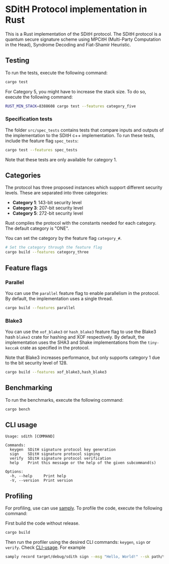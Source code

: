 # SDitH Protocol implementation in Rust

This is a Rust implementation of the SDitH protocol. The SDitH protocol is a quantum secure signature scheme using MPCitH (Multi-Party Computation in the Head), Syndrome Decoding and Fiat-Shamir Heuristic.

## Testing

To run the tests, execute the following command:

```bash
cargo test
```

For Category 5, you might have to increase the stack size. To do so, execute the following command:

```bash
RUST_MIN_STACK=8388608 cargo test --features category_five
```

### Specification tests

The folder `src/spec_tests` contains tests that compare inputs and outputs of the implementation to the SDitH c++ implementation. To run these tests, include the feature flag `spec_tests`:

```bash
cargo test --features spec_tests
```

Note that these tests are only available for category 1.

## Categories

The protocol has three proposed instances which support different security levels. These are separated into three categories:

- **Category 1**: 143-bit security level
- **Category 3**: 207-bit security level
- **Category 5**: 272-bit security level

Rust compiles the protocol with the constants needed for each category. The default category is "ONE".

You can set the category by the feature flag `category_#`.

```bash
# Set the category through the feature flag
cargo build --features category_three
```

## Feature flags

### Parallel

You can use the `parallel` feature flag to enable parallelism in the protocol. By default, the implementation uses a single thread.

```bash
cargo build --features parallel
```

### Blake3

You can use the `xof_blake3` or `hash_blake3` feature flag to use the Blake3 hash `blake3` crate for hashing and XOF respectively. By default, the implementation uses the SHA3 and Shake implementations from the `tiny-keccak` crate as specified in the protocol.

Note that Blake3 increases performance, but only supports category 1 due to the bit security level of 128.

```bash
cargo build --features xof_blake3,hash_blake3
```

## Benchmarking

To run the benchmarks, execute the following command:

```bash
cargo bench
```

## CLI usage

```
Usage: sdith [COMMAND]

Commands:
  keygen  SDitH signature protocol key generation
  sign    SDitH signature protocol signing
  verify  SDitH signature protocol verification
  help    Print this message or the help of the given subcommand(s)

Options:
  -h, --help     Print help
  -V, --version  Print version
```

## Profiling

For profiling, use can use [samply](https://github.com/mstange/samply). To profile the code, execute the following command:

First build the code without release.

```bash
cargo build
```

Then run the profiler using the desired CLI commands: `keygen`, `sign` or `verify`. Check [CLI-usage](#cli-usage). For example

```bash
samply record target/debug/sdith sign --msg "Hello, World!" --sk path/to/sk/file
```

